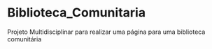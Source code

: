 # Biblioteca_Comunitaria
Projeto Multidisciplinar para realizar uma página para uma biblioteca comunitária
